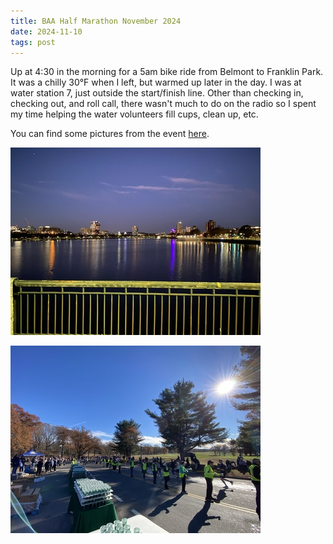 ```yaml
---
title: BAA Half Marathon November 2024
date: 2024-11-10
tags: post
---
```


Up at 4:30 in the morning for a 5am bike ride from Belmont to Franklin Park. It was a chilly 30°F when I left, but warmed up later in the day. I was at water station 7, just outside the start/finish line. Other than checking in, checking out, and roll call, there wasn't much to do on the radio so I spent my time helping the water volunteers fill cups, clean up, etc.

<!-- cut -->

You can find some pictures from the event [here](https://photos.app.goo.gl/oQaxifhZ3dft7wwy6).

![Picture of Cambridge and Boston taken early in the morning from the Mass Ave Bridge](massavebridge.jpg)

![Picture of volunteers holding out cups of water to runners](waterstop.jpg)

